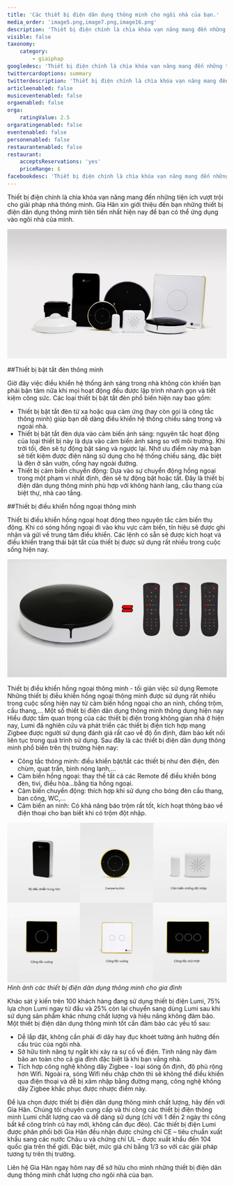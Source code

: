 ```yaml
---
title: 'Các thiết bị điện dân dụng thông minh cho ngôi nhà của bạn.'
media_order: 'image5.png,image7.png,image16.png'
description: 'Thiết bị điện chính là chìa khóa vạn năng mang đến những tiện ích vượt trội cho giải pháp nhà thông minh. Gia Hân xin giới thiệu đến bạn những thiết bị điện dân dụng thông minh tiên tiến nhất hiện nay để bạn có thể ứng dụng vào ngôi nhà của mình.'
visible: false
taxonomy:
    category:
        - giaiphap
googledesc: 'Thiết bị điện chính là chìa khóa vạn năng mang đến những tiện ích vượt trội cho giải pháp nhà thông minh. Gia Hân xin giới thiệu đến bạn những thiết bị điện dân dụng thông minh tiên tiến nhất hiện nay để bạn có thể ứng dụng vào ngôi nhà của mình.'
twittercardoptions: summary
twitterdescription: 'Thiết bị điện chính là chìa khóa vạn năng mang đến những tiện ích vượt trội cho giải pháp nhà thông minh. Gia Hân xin giới thiệu đến bạn những thiết bị điện dân dụng thông minh tiên tiến nhất hiện nay để bạn có thể ứng dụng vào ngôi nhà của mình.'
articleenabled: false
musiceventenabled: false
orgaenabled: false
orga:
    ratingValue: 2.5
orgaratingenabled: false
eventenabled: false
personenabled: false
restaurantenabled: false
restaurant:
    acceptsReservations: 'yes'
    priceRange: $
facebookdesc: 'Thiết bị điện chính là chìa khóa vạn năng mang đến những tiện ích vượt trội cho giải pháp nhà thông minh. Gia Hân xin giới thiệu đến bạn những thiết bị điện dân dụng thông minh tiên tiến nhất hiện nay để bạn có thể ứng dụng vào ngôi nhà của mình.'
---
```


Thiết bị điện chính là chìa khóa vạn năng mang đến những tiện ích vượt trội cho giải pháp nhà thông minh. Gia Hân xin giới thiệu đến bạn những thiết bị điện dân dụng thông minh tiên tiến nhất hiện nay để bạn có thể ứng dụng vào ngôi nhà của mình.

![](image5.png)

##Thiết bị bật tắt đèn thông minh

Giờ đây việc điều khiển hệ thống ánh sáng trong nhà không còn khiến bạn phải bận tâm nữa khi mọi hoạt động đều được lập trình nhanh gọn và tiết kiệm công sức. Các loại thiết bị bật tắt đèn phổ biến hiện nay bao gồm: 
* Thiết bị bật tắt đèn từ xa hoặc qua cảm ứng (hay còn gọi là công tắc thông minh) giúp bạn dễ dàng điều khiển hệ thống chiếu sáng trong và ngoài nhà. 
* Thiết bị bật tắt đèn dựa vào cảm biến ánh sáng: nguyên tắc hoạt động của loại thiết bị này là dựa vào cảm biến ánh sáng so với môi trường. Khi trời tối, đèn sẽ tự động bật sáng và ngược lại. Nhờ ưu điểm này mà bạn sẽ tiết kiệm được điện năng sử dụng cho hệ thống chiếu sáng, đặc biệt là đèn ở sân vườn, cổng hay ngoài đường. 
* Thiết bị cảm biến chuyển động: Dựa vào sự chuyển động hồng ngoại trong một phạm vi nhất định, đèn sẽ tự động bật hoặc tắt. Đây là thiết bị điện dân dụng thông minh phù hợp với không hành lang, cầu thang của biệt thự, nhà cao tầng. 


##Thiết bị điều khiển hồng ngoại thông minh

Thiết bị điều khiển hồng ngoại hoạt động theo nguyên tắc cảm biến thụ động. Khi có sóng hồng ngoại đi vào khu vực cảm biến, tín hiệu sẽ được ghi nhận và gửi về trung tâm điều khiển. Các lệnh có sẵn sẽ được kích hoạt và điều khiển trạng thái bật tắt của thiết bị được sử dụng rất nhiều trong cuộc sống hiện nay. 

![](image7.png)

Thiết bị điều khiển hồng ngoại thông minh - tối giản việc sử dụng Remote
Những thiết bị điều khiển hồng ngoại thông minh được sử dụng rất nhiều trong cuộc sống hiện nay từ cảm biến hồng ngoại cho an ninh, chống trộm, cầu thang,...
Một số thiết bị điện dân dụng thông minh thông dụng hiện nay
Hiểu được tầm quan trọng của các thiết bị điện trong không gian nhà ở hiện nay, Lumi đã nghiên cứu và phát triển các thiết bị điện tích hợp mạng Zigbee được người sử dụng đánh giá rất cao về độ ổn định, đảm bảo kết nối liên tục trong quá trình sử dụng. Sau đây là các thiết bị điện dân dụng thông minh phổ biến trên thị trường hiện nay:
+ Công tắc thông minh: điều khiển bật/tắt các thiết bị như đèn điện, đèn chùm, quạt trần, bình nóng lạnh,...
+ Cảm biến hồng ngoại: thay thế tất cả các Remote để điều khiển bóng đèn, tivi, điều hòa...bằng tia hồng ngoại.
+ Cảm biến chuyển động:  thích hợp khi sử dụng cho bóng đèn cầu thang, ban công, WC,...
+ Cảm biến an ninh: Có khả năng báo trộm rất tốt, kích hoạt thông báo về điện thoại cho bạn biết khi có trộm đột nhập.

![](image16.png)
_Hình ảnh các thiết bị điện dân dụng thông minh cho gia đình_

Khảo sát ý kiến trên 100 khách hàng đang sử dụng thiết bị điện Lumi, 75% lựa chọn Lumi ngay từ đầu và 25% còn lại chuyển sang dùng Lumi sau khi sử dụng sản phẩm khác nhưng chất lượng và hiệu năng không đảm bảo. Một thiết bị điện dân dụng thông minh tốt cần đảm bảo các yếu tố sau: 
* Dễ lắp đặt, không cần phải đi dây hay đục khoét tường ảnh hưởng đến cấu trúc của ngôi nhà.
* Sở hữu tính năng tự ngắt khi xảy ra sự cố về điện. Tính năng này đảm bảo an toàn cho cả gia đình đặc biệt là khi bạn vắng nhà.
* Tích hợp công nghệ không dây Zigbee - loại sóng ổn định, độ phủ rộng hơn Wifi. Ngoài ra, sóng Wifi nếu chập chờn thì sẽ không thể điều khiển qua điện thoại và dễ bị xâm nhập bằng đường mạng, công nghệ không dây Zigbee khắc phục được nhược điểm này.


Để lựa chọn được thiết bị điện dân dụng thông minh chất lượng, hãy đến với Gia Hân. Chúng tôi chuyên cung cấp và thi công các thiết bị điện thông minh Lumi chất lượng cao và dễ dàng sử dụng (chỉ với 1 đến 2 ngày thi công bất kể công trình cũ hay mới, không cần đục đẽo). Các thiết bị điện Lumi được phân phối bởi Gia Hân đều nhận được chứng chỉ CE – tiêu chuẩn xuất khẩu sang các nước Châu  u và chứng chỉ UL – được xuất khẩu đến 104 quốc gia trên thế giới. Đặc biệt, mức giá chỉ bằng 1/3 so với các giải pháp tương tự trên thị trường.

Liên hệ Gia Hân ngay hôm nay để sở hữu cho mình những thiết bị điện dân dụng thông minh chất lượng cho ngôi nhà của bạn.

